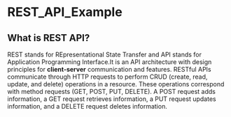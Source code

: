 # REST_API_Example

## What is REST API?
REST stands for REpresentational State Transfer and API stands for Application Programming Interface.It is an API architecture with design principles for **client-server** communication and features. 
RESTful APIs communicate through HTTP requests to perform CRUD (create, read, update, and delete) operations in a resource. These operations correspond with method requests (GET, POST, PUT, DELETE). A POST request adds information, a GET request retrieves information, a PUT request updates information, and a DELETE request deletes information.
